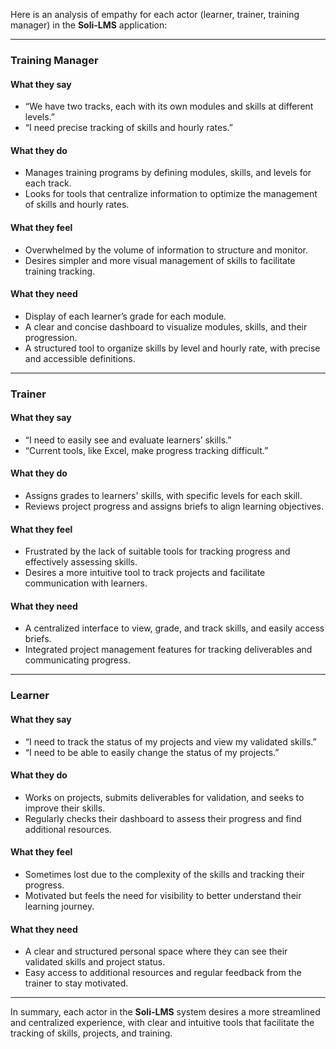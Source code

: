 Here is an analysis of empathy for each actor (learner, trainer, training manager) in the **Soli-LMS** application:

---

### Training Manager

#### What they say

- “We have two tracks, each with its own modules and skills at different levels.”
- “I need precise tracking of skills and hourly rates.”

#### What they do

- Manages training programs by defining modules, skills, and levels for each track.
- Looks for tools that centralize information to optimize the management of skills and hourly rates.

#### What they feel

- Overwhelmed by the volume of information to structure and monitor.
- Desires simpler and more visual management of skills to facilitate training tracking.

#### What they need

- Display of each learner’s grade for each module.
- A clear and concise dashboard to visualize modules, skills, and their progression.
- A structured tool to organize skills by level and hourly rate, with precise and accessible definitions.

---

### Trainer

#### What they say

- “I need to easily see and evaluate learners’ skills.”
- “Current tools, like Excel, make progress tracking difficult.”

#### What they do

- Assigns grades to learners' skills, with specific levels for each skill.
- Reviews project progress and assigns briefs to align learning objectives.

#### What they feel

- Frustrated by the lack of suitable tools for tracking progress and effectively assessing skills.
- Desires a more intuitive tool to track projects and facilitate communication with learners.

#### What they need

- A centralized interface to view, grade, and track skills, and easily access briefs.
- Integrated project management features for tracking deliverables and communicating progress.

---

### Learner

#### What they say

- “I need to track the status of my projects and view my validated skills.”
- “I need to be able to easily change the status of my projects.”

#### What they do

- Works on projects, submits deliverables for validation, and seeks to improve their skills.
- Regularly checks their dashboard to assess their progress and find additional resources.

#### What they feel

- Sometimes lost due to the complexity of the skills and tracking their progress.
- Motivated but feels the need for visibility to better understand their learning journey.

#### What they need

- A clear and structured personal space where they can see their validated skills and project status.
- Easy access to additional resources and regular feedback from the trainer to stay motivated.

---

In summary, each actor in the **Soli-LMS** system desires a more streamlined and centralized experience, with clear and intuitive tools that facilitate the tracking of skills, projects, and training.
